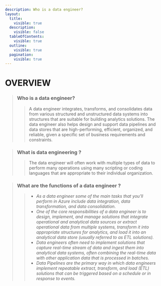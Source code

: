 ```yaml
---
description: Who is a data engineer?
layout:
  title:
    visible: true
  description:
    visible: false
  tableOfContents:
    visible: true
  outline:
    visible: true
  pagination:
    visible: true
---
```


# OVERVIEW

> ### Who is a data engineer?
>
> > A data engineer integrates, transforms, and consolidates data from various structured and unstructured data systems into structures that are suitable for building analytics solutions. The data engineer also helps design and support data pipelines and data stores that are high-performing, efficient, organized, and reliable, given a specific set of business requirements and constraints.

> ### What is data engineering ?
>
> > The data engineer will often work with multiple types of data to perform many operations using many scripting or coding languages that are appropriate to their individual organization.

> ### What are the functions of a data engineer ?
>
> > * _As a data engineer some of the main tasks that you'll perform in Azure include data integration, data transformation, and data consolidation._
> > * _One of the core responsibilities of a data engineer is to design, implement, and manage solutions that integrate operational and analytical data sources or extract operational data from multiple systems, transform it into appropriate structures for analytics, and load it into an analytical data store (usually referred to as ETL solutions)._
> > * _Data engineers often need to implement solutions that capture real-time stream of data and ingest them into analytical data systems, often combining the real-time data with other application data that is processed in batches._
> > * _Data Pipelines are the primary way in which data engineers implement repeatable extract, transform, and load (ETL) solutions that can be triggered based on a schedule or in response to events._

